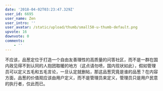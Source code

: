 ```yaml
---
date: '2018-04-02T03:23:47.329Z'
user_id: 6695
user_name: Zen
user_intro: ''
user_avatar: /static/upload/thumb/small50-u-thumb-default.png
upvote: 16
downvote: 0
comments:
    - ''
---
```


不应该，品葱定位于打造一个自由友善理性的高质量的问答社区，而不是一群在国内政见得不到认同的人抱团取暖的地方（这点请勿喷，国内现状如此），假如管理员可以定义五毛和五毛言论，一旦认定就删帖，那这品葱究竟是谁的品葱？在内容方面，品葱的价值观应该由用户定义，而不是管理员来定义，管理员只是用户民意的执行者，仅此而已。
